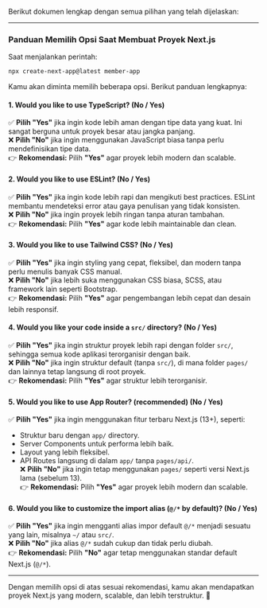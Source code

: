 Berikut dokumen lengkap dengan semua pilihan yang telah dijelaskan:  

---  

### **Panduan Memilih Opsi Saat Membuat Proyek Next.js**  

Saat menjalankan perintah:  
```sh
npx create-next-app@latest member-app
```
Kamu akan diminta memilih beberapa opsi. Berikut panduan lengkapnya:  

#### **1. Would you like to use TypeScript? (No / Yes)**  
✅ **Pilih "Yes"** jika ingin kode lebih aman dengan tipe data yang kuat. Ini sangat berguna untuk proyek besar atau jangka panjang.  
❌ **Pilih "No"** jika ingin menggunakan JavaScript biasa tanpa perlu mendefinisikan tipe data.  
👉 **Rekomendasi:** Pilih **"Yes"** agar proyek lebih modern dan scalable.  

#### **2. Would you like to use ESLint? (No / Yes)**  
✅ **Pilih "Yes"** jika ingin kode lebih rapi dan mengikuti best practices. ESLint membantu mendeteksi error atau gaya penulisan yang tidak konsisten.  
❌ **Pilih "No"** jika ingin proyek lebih ringan tanpa aturan tambahan.  
👉 **Rekomendasi:** Pilih **"Yes"** agar kode lebih maintainable dan clean.  

#### **3. Would you like to use Tailwind CSS? (No / Yes)**  
✅ **Pilih "Yes"** jika ingin styling yang cepat, fleksibel, dan modern tanpa perlu menulis banyak CSS manual.  
❌ **Pilih "No"** jika lebih suka menggunakan CSS biasa, SCSS, atau framework lain seperti Bootstrap.  
👉 **Rekomendasi:** Pilih **"Yes"** agar pengembangan lebih cepat dan desain lebih responsif.  

#### **4. Would you like your code inside a `src/` directory? (No / Yes)**  
✅ **Pilih "Yes"** jika ingin struktur proyek lebih rapi dengan folder `src/`, sehingga semua kode aplikasi terorganisir dengan baik.  
❌ **Pilih "No"** jika ingin struktur default (tanpa `src/`), di mana folder `pages/` dan lainnya tetap langsung di root proyek.  
👉 **Rekomendasi:** Pilih **"Yes"** agar struktur lebih terorganisir.  

#### **5. Would you like to use App Router? (recommended) (No / Yes)**  
✅ **Pilih "Yes"** jika ingin menggunakan fitur terbaru Next.js (13+), seperti:  
- Struktur baru dengan `app/` directory.  
- Server Components untuk performa lebih baik.  
- Layout yang lebih fleksibel.  
- API Routes langsung di dalam `app/` tanpa `pages/api/`.  
❌ **Pilih "No"** jika ingin tetap menggunakan `pages/` seperti versi Next.js lama (sebelum 13).  
👉 **Rekomendasi:** Pilih **"Yes"** agar proyek lebih modern dan scalable.  

#### **6. Would you like to customize the import alias (`@/*` by default)? (No / Yes)**  
✅ **Pilih "Yes"** jika ingin mengganti alias impor default `@/*` menjadi sesuatu yang lain, misalnya `~/` atau `src/`.  
❌ **Pilih "No"** jika alias `@/*` sudah cukup dan tidak perlu diubah.  
👉 **Rekomendasi:** Pilih **"No"** agar tetap menggunakan standar default Next.js (`@/*`).  

---  

Dengan memilih opsi di atas sesuai rekomendasi, kamu akan mendapatkan proyek Next.js yang modern, scalable, dan lebih terstruktur. 🚀
